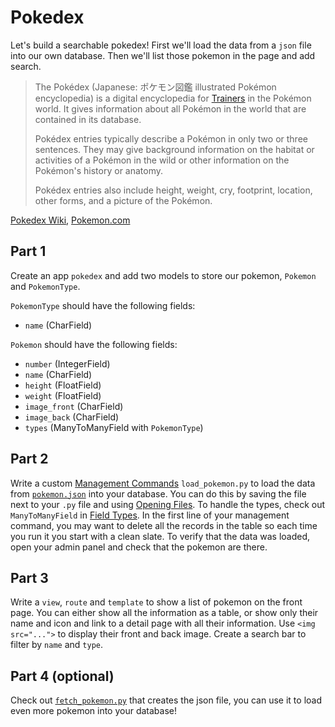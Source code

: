 

# Pokedex

Let's build a searchable pokedex! First we'll load the data from a `json` file into our own database. Then we'll list those pokemon in the page and add search.

> The Pokédex (Japanese: ポケモン図鑑 illustrated Pokémon encyclopedia) is a digital encyclopedia for [Trainers](https://bulbapedia.bulbagarden.net/wiki/Pok%C3%A9mon_Trainer) in the Pokémon world. It gives information about all Pokémon in the world that are contained in its database. 
>
>Pokédex entries typically describe a Pokémon in only two or three sentences. They may give background information on the habitat or activities of a Pokémon in the wild or other information on the Pokémon's history or anatomy. 
>
>Pokédex entries also include height, weight, cry, footprint, location, other forms, and a picture of the Pokémon.

[Pokedex Wiki](https://bulbapedia.bulbagarden.net/wiki/Pok%C3%A9dex), [Pokemon.com](https://www.pokemon.com/us/pokedex/)

## Part 1

Create an app `pokedex` and add two models to store our pokemon, `Pokemon` and `PokemonType`.

`PokemonType` should have the following fields:
- `name` (CharField)

`Pokemon` should have the following fields:
- `number` (IntegerField)
- `name` (CharField)
- `height` (FloatField)
- `weight` (FloatField)
- `image_front` (CharField)
- `image_back` (CharField)
- `types` (ManyToManyField with `PokemonType`)

## Part 2

Write a custom [Management Commands](../../docs/01%20Django%20Overview.md#management-commands) `load_pokemon.py` to load the data from [`pokemon.json`](./pokemon.json) into your database. You can do this by saving the file next to your `.py` file and using [Opening Files](../../../1%20Python/docs/File%20IO.md#opening-files). To handle the types, check out `ManyToManyField` in [Field Types](../../docs/06%20Models.md#field-types). In the first line of your management command, you may want to delete all the records in the table so each time you run it you start with a clean slate. To verify that the data was loaded, open your admin panel and check that the pokemon are there.

## Part 3

Write a `view`, `route` and `template` to show a list of pokemon on the front page. You can either show all the information as a table, or show only their name and icon and link to a detail page with all their information. Use `<img src="...">` to display their front and back image. Create a search bar to filter by `name` and `type`.

## Part 4 (optional)

Check out [`fetch_pokemon.py`](./fetch_pokemon.py) that creates the json file, you can use it to load even more pokemon into your database!

